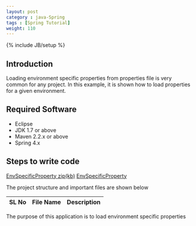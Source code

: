 ```yaml
---
layout: post
category : java-Spring
tags : [Spring Tutorial]
weight: 110
---
```


{% include JB/setup %}

## Introduction

Loading environment specific properties from properties file is very common for any project. In this example, it is shown how to load properties for a given environment.

## Required Software

* Eclipse
* JDK 1.7 or above
* Maven 2.2.x or above
* Spring 4.x
 
## Steps to write code

<div class="download-view">
	<span class="download">
		<a href="#" target="_blank">EnvSpecificProperty zip(kb)</a>
	</span>
	<span class="view">
		<a href="#" target="_blank">EnvSpecificProperty</a>
	</span>
</div>

The project structure and important files are shown below
<img src=""/>

SL No | File Name | Description
:---: | --- | ---

The purpose of this application is to load environment specific properties

<img src=""/>
